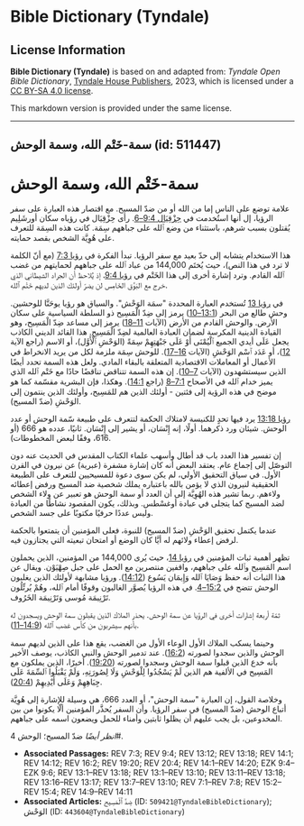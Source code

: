 # Bible Dictionary (Tyndale)

## License Information

**Bible Dictionary (Tyndale)** is based on and adapted from: _Tyndale Open Bible Dictionary_, [Tyndale House Publishers](https://tyndaleopenresources.com/), 2023, which is licensed under a [CC BY-SA 4.0 license](https://creativecommons.org/licenses/by-sa/4.0/legalcode.en).

This markdown version is provided under the same license.



--------------------------------

## سمة-خَتْم الله، وسمة الوحش (id: 511447)

سمة\-خَتْم الله، وسمة الوحش
===========================

علامة توضع على الناس إما من الله أو من ضدّ المسيح. مع اقتصار هذه العبارة على سفر الرؤيا، إل أنها استُخدمت في [حِزْقِيَال 9:4–6](https://ref.ly/Ezek9:4-Ezek9:6). رأى حِزْقِيَال في رؤياه سكان أورشَلِيم يُقتلون بسبب شرهم، باستثناء من وضع ٱلله على جباههم سِمَة. كانت هذه السِمَة للتعرف على هُوِيَّة الشخص بقصد حمايته.

هذا الاستخدام يتشابه إلى حدّ بعيد مع سفر الرؤيا. تبدأ الفكرة في [رؤيا 7:3](https://ref.ly/Rev7:3) (مع أنّ الكلمة لا ترد في هذا النص)، حيث يُختَم 144,000 من عباد ٱلله على جباههم لحمايتهم من غضب ٱلله القادم. وترد إشارة أخرى إلى هذا الخَتْم في [رؤيا 9:4](https://ref.ly/Rev9:4)، إذ يُلاحظ أن الجراد الشيطاني الذي خرج مع البَوَّق الخَامِس لن يضرّ أولئك الذين لديهم خَتْم ٱلله.

في [رؤيا 13](https://ref.ly/Rev13:1-Rev13:18) تُستخدم العبارة المحددة "سمَة الوَحْش". والسياق هو رؤيا يوحَنَّا للوحشين. وحش طالع من البحر ([13:1–10](https://ref.ly/Rev13:1-Rev13:10)) يرمز إلى ضِدّ الْمَسِيح ذو السلطة السياسية على سكان الأرض. والوحش القادم من الأرض (الآيات [11–18](https://ref.ly/Rev13:11-Rev13:18)) يرمز إلى مساعد ضِدّ الْمَسِيح، وهو القيادة الدينية المكرسة لضمان العبادة العالمية لضِدّ الْمَسِيح. هذا القائد الديني الكاذب يجعل عَلَى أيدي الجميع ٱلْيُمْنَى أَوْ عَلَى جَبْهَتِهِمْ سِمَةً (الوَحْشِ ٱلْأَوَّل)، أو الاسم (راجع الآية [12](https://ref.ly/Rev13:12))، أو عَدَد ٱسْم الوَحْشِ (الآيات [16–17](https://ref.ly/Rev13:16-Rev13:17)). للوحش سِمَة ملزمة لكل من يريد الانخراط في الأعمال أو المعاملات الاقتصادية المتعلقة بالبقاء المادي. ولعل هذه السمة تحدد أيضًا الذين سيستشهدون (الآيات [7–10](https://ref.ly/Rev13:7-Rev13:10)). إن هذه السمة تتناقض تناقضًا حادًا مع خَتْم ٱلله الذي يميز خدام ٱلله في الأصحاح [7:1–8](https://ref.ly/Rev7:1-Rev7:8) (راجع [14:1](https://ref.ly/Rev14:1)). وهكذا، فإن البشرية مقسّمة كما هو موضح في هذه الرؤية إلى فئتين \- أولئك الذين هم للمَسِيح، وأولئك الذين ينتمون إلى الوَحْشِ (ضدّ المسيح).

[رؤيا 13:18](https://ref.ly/Rev13:18) يرد فيها تحدٍ للكنيسة لامتلاك الحكمة لتتعرف على طبيعة سّمة الوحش أو عدد الوحش. شيئان ورد ذكرهما. أولًا، إنه إِنْسَان، أو يشير إلى إِنْسَان. ثانيًا، عدده هو 666 (أو 616، وفقًا لبعض المخطوطات).

إن تفسير هذا العدد باب قد أطال وأسهب علماء الكتاب المقدس في الحديث عنه دون التوصّل إلى إجماع عام. يعتقد البعض أنه كان إشارة مشفرة (عبرية) عن نيرون في القرن الأول. في سياق التحقيق الأولي، لم يكن سوى دعوة للمسيحيين للتعرف على الطبيعة الحقيقية لنيرون الذي لا يؤمن بالله باعتباره يملك شخصية ضد المسيح ورفض إعطائه ولاءهم. ربما تشير هذه الهُوِيَّة إلى أن العدد أو سمة الوحش هو تعبير عن ولاء الشخص لضد المسيح كما يتجلى في عبادة أوغسْطس. وبذلك، يكون المقصود نشاطًا من العبادة وليس عددًا حرفيًا مكتوبًا على جسد الشخص.

عندما يكتمل تحقيق الوَحْشِ (ضدّ المسيح) للنبوة، فعلى المؤمنين أن يتمتعوا بالحكمة لرفض إعطاء ولائهم له أيَّا كان الوضع أو امتحان تبعيته التي يجتازون فيه.

تظهر أهمية ثبات المؤمنين في [رؤيا 14](https://ref.ly/Rev14:1-Rev14:20)، حيث يُرى 144,000 من المؤمنين، الذين يحملون اسم المَسِيح وٱلله على جباههم، واقفين منتصرين مع الحمل على جبل صِهْيَوْن. ويقال عن هذا الثبات أنه حفظ وَصَايَا ٱلله وَإِيمَان يَسُوع ([14:12](https://ref.ly/Rev14:12)). ورؤيا مشابهة لأولئك الذين يغلبون الوحش تتضح في [15:2–4](https://ref.ly/Rev15:2-Rev15:4). في هذه الرؤيا يُصوَّر الغالبون وقوفًا أمام ٱلله، وهُمْ يُرتِّلُون تَرْنِيمَة مُوسى وَتَرْنِيمَة الخَرُوف. 

ثمّة أربعة إشارات أخرى في الرؤيا عن سمة الوحش. يحذر الملاك الذين يقبلون سمة الوحش ويسجدون له بأنهم سيشربون من كأس غضب ٱلله ([14:9–11](https://ref.ly/Rev14:9-Rev14:11)). 

وحينما يسكب الملاك الأول الوعاء الأول من الغضب، يقع هذا على الذين لديهم سمة الوحش والذين سجدوا لصورته ([16:2](https://ref.ly/Rev16:2)). عند تدمير الوحش والنبي الكاذب، يوصف الأخير بأنه خدع الذين قبلوا سمة الوحش وسجدوا لصورته ([19:20](https://ref.ly/Rev19:20)). أخيرًا، الذين يملكون مع المَسِيح في الألفية هم الذين لَمْ يَسْجُدُوا لِلْوَحْشِ وَلَا لِصُورَتِهِ، وَلَمْ يَقْبَلُوا ٱلسِّمَةَ عَلَى جِبَاهِهِمْ وَعَلَى أَيْدِيهِمْ ([20:4](https://ref.ly/Rev20:4)).

وخلاصة القول، إن العبارة "سمة الوحش"، أو العدد 666، هي وسيلة للإشارة إلى هُوِيَّة أتباع الوحش (ضدّ المسيح) في سفر الرؤيا. وأن السفر يُحذَّر المؤمنين ألّا يكونوا من بين المخدوعين، بل يجب عليهم أن يظلوا ثابتين وأمناء للحمل ويضعون اسمه على جباههم.

*انظر أيضًا* ضدّ المسيح؛ الوحش 4\#.

* **Associated Passages:** REV 7:3; REV 9:4; REV 13:12; REV 13:18; REV 14:1; REV 14:12; REV 16:2; REV 19:20; REV 20:4; REV 14:1–REV 14:20; EZK 9:4–EZK 9:6; REV 13:1–REV 13:18; REV 13:1–REV 13:10; REV 13:11–REV 13:18; REV 13:16–REV 13:17; REV 13:7–REV 13:10; REV 7:1–REV 7:8; REV 15:2–REV 15:4; REV 14:9–REV 14:11
* **Associated Articles:** ضِدَّ ٱلْمَسِيح (ID: `509421@TyndaleBibleDictionary`); الوَحْش (ID: `443604@TyndaleBibleDictionary`)

